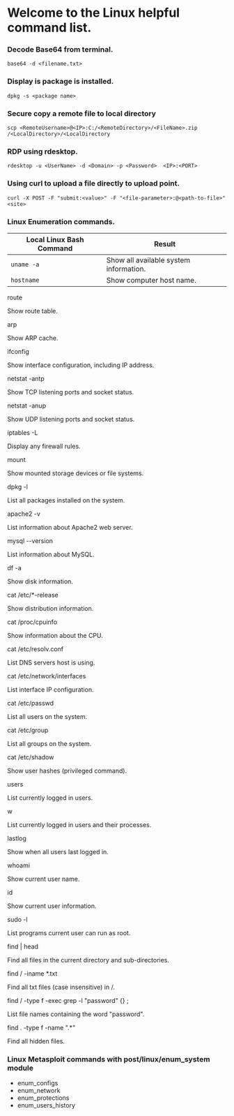 # Welcome to the Linux helpful command list.

### Decode Base64 from terminal.
```
base64 -d <filename.txt>
```

### Display is package is installed.
```
dpkg -s <package name>
```

### Secure copy a remote file to local directory
```
scp <RemoteUsername>@<IP>:C:/<RemoteDirectory>/<FileName>.zip /<LocalDirectory>/<LocalDirectory
```

### RDP using rdesktop.
```
rdesktop -u <UserName> -d <Domain> -p <Password>  <IP>:<PORT>
```

### Using curl to upload a file directly to upload point.
```
curl -X POST -F "submit:<value>" -F "<file-parameter>:@<path-to-file>" <site>
```

### Linux Enumeration commands.
| Local Linux Bash Command | Result |
|--------------------------|--------|
| ```uname -a``` | Show all available system information. |
| ```hostname``` | Show computer host name. |

route
	

Show route table.

arp
	

Show ARP cache.

ifconfig
	

Show interface configuration, including IP address.

netstat -antp
	

Show TCP listening ports and socket status.

netstat -anup
	

Show UDP listening ports and socket status.

iptables -L
	

Display any firewall rules.

mount
	

Show mounted storage devices or file systems.

dpkg -l
	

List all packages installed on the system.

apache2 -v
	

List information about Apache2 web server.

mysql --version
	

List information about MySQL.

df -a
	

Show disk information.

cat /etc/*-release
	

Show distribution information.

cat /proc/cpuinfo
	

Show information about the CPU.

cat /etc/resolv.conf
	

List DNS servers host is using.

cat /etc/network/interfaces
	

List interface IP configuration.

cat /etc/passwd
	

List all users on the system.

cat /etc/group
	

List all groups on the system.

cat /etc/shadow
	

Show user hashes (privileged command).

users
	

List currently logged in users.

w
	

List currently logged in users and their processes.

lastlog
	

Show when all users last logged in.

whoami
	

Show current user name.

id
	

Show current user information.

sudo -l
	

List programs current user can run as root.

find | head
	

Find all files in the current directory and sub-directories.

find / -iname *.txt
	

Find all txt files (case insensitive) in /.

find / -type f -exec grep -l "password" {} \;
	

List file names containing the word "password".

find . -type f -name ".*"
	

Find all hidden files.

### Linux Metasploit commands with post/linux/enum_system module
* enum_configs
* enum_network
* enum_protections
* enum_users_history
